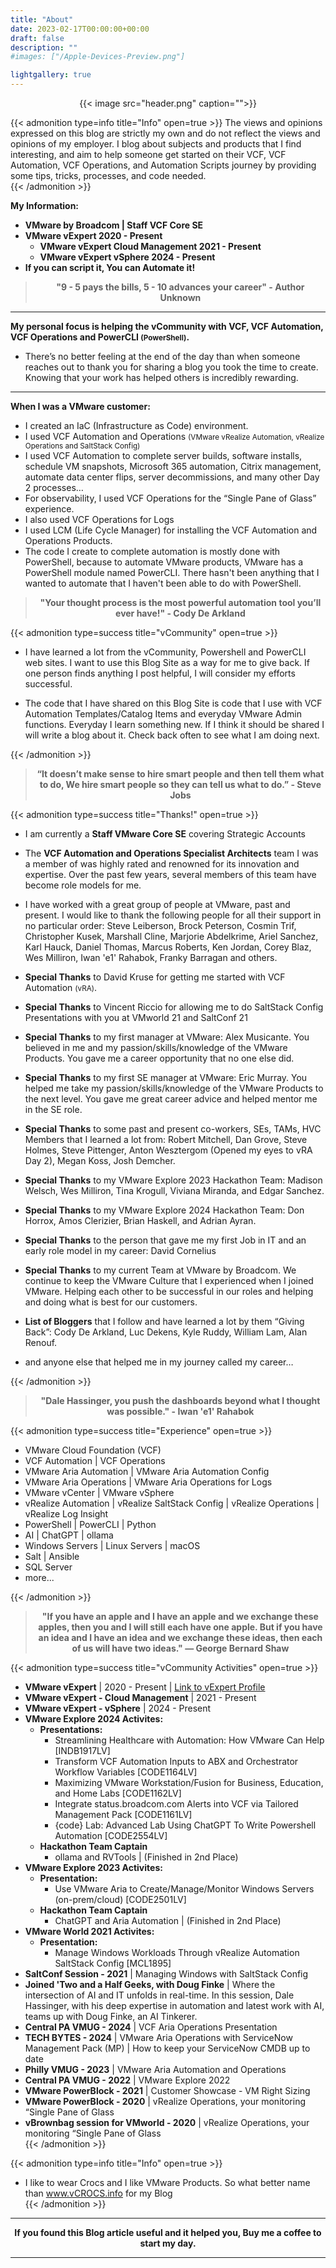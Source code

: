 ```yaml
---
title: "About"
date: 2023-02-17T00:00:00+00:00
draft: false
description: ""
#images: ["/Apple-Devices-Preview.png"]

lightgallery: true
---
```


<center>{{< image src="header.png" caption="">}}</center>  

{{< admonition type=info title="Info" open=true >}}
The views and opinions expressed on this blog are strictly my own and do not reflect the views and opinions of my employer. I blog about subjects and products that I find interesting, and aim to help someone get started on their VCF, VCF Automation, VCF Operations, and Automation Scripts journey by providing some tips, tricks, processes, and code needed.  
{{< /admonition >}}  

**My Information:**  
- **VMware by Broadcom | Staff VCF Core SE**  
- **VMware vExpert 2020 - Present**  
  - **VMware vExpert Cloud Management 2021 - Present**  
  - **VMware vExpert vSphere 2024 - Present**  
- **If you can script it, You can Automate it!**  

><center><b>"9 - 5 pays the bills, 5 - 10 advances your career" - Author Unknown</b></center>  

<!--  
#### vCF Specialist SE | VMware Aria Suite  
###### VMware vExpert 2020 - Present  
###### VMware vExpert Cloud Management 2021 - Present  
###### If you can script it, You can Automate it!  
-->

---

**My personal focus is helping the vCommunity with VCF, VCF Automation, VCF Operations and PowerCLI <small>(PowerShell)</small>.**  

- There’s no better feeling at the end of the day than when someone reaches out to thank you for sharing a blog you took the time to create. Knowing that your work has helped others is incredibly rewarding.  

---

**When I was a VMware customer:**  
- I created an IaC (Infrastructure as Code) environment.  
- I used VCF Automation and Operations <small>(VMware vRealize Automation, vRealize Operations and SaltStack Config)</small>  
- I used VCF Automation to complete server builds, software installs, schedule VM snapshots, Microsoft 365 automation, Citrix management, automate data center flips, server decommissions, and many other Day 2 processes…  
- For observability, I used  VCF Operations for the “Single Pane of Glass” experience.  
- I also used VCF Operations for Logs  
- I used LCM (Life Cycle Manager) for installing the VCF Automation and Operations Products.  
- The code I create to complete automation is mostly done with PowerShell, because to automate VMware products, VMware has a PowerShell module named PowerCLI. There hasn't been anything that I wanted to automate that I haven't been able to do with PowerShell.    
  
>  
><center><b>"Your thought process is the most powerful automation tool you’ll ever have!" - Cody De Arkland</b></center>  
>  

{{< admonition type=success title="vCommunity" open=true >}}
* I have learned a lot from the vCommunity, Powershell and PowerCLI web sites. I want to use this Blog Site as a way for me to give back. If one person finds anything I post helpful, I will consider my efforts successful.  

* The code that I have shared on this Blog Site is code that I use with VCF Automation Templates/Catalog Items and everyday VMware Admin functions. Everyday I learn something new. If I think it should be shared I will write a blog about it. Check back often to see what I am doing next.  

{{< /admonition >}}

><center><b>“It doesn’t make sense to hire smart people and then tell them what to do, We hire smart people so they can tell us what to do.” - Steve Jobs</b></center>  

{{< admonition type=success title="Thanks!" open=true >}}  
  
* I am currently a **Staff VMware Core SE** covering Strategic Accounts  

* The **VCF Automation and Operations Specialist Architects** team I was a member of was highly rated and renowned for its innovation and expertise. Over the past few years, several members of this team have become role models for me.  
  
* I have worked with a great group of people at VMware, past and present. I would like to thank the following people for all their support in no particular order: Steve Leiberson, Brock Peterson, Cosmin Trif, Christopher Kusek, Marshall Cline, Marjorie Abdelkrime, Ariel Sanchez, Karl Hauck, Daniel Thomas, Marcus Roberts, Ken Jordan, Corey Blaz, Wes Milliron, Iwan 'e1' Rahabok, Franky Barragan and others.  
  
* **Special Thanks** to David Kruse for getting me started with VCF Automation <small>(vRA)</small>.  
  
* **Special Thanks** to Vincent Riccio for allowing me to do SaltStack Config Presentations with you at VMworld 21 and SaltConf 21  

* **Special Thanks** to my first manager at VMware: Alex Musicante. You believed in me and my passion/skills/knowledge of the VMware Products. You gave me a career opportunity that no one else did.  

* **Special Thanks** to my first SE manager at VMware: Eric Murray. You helped me take my passion/skills/knowledge of the VMware Products to the next level. You gave me great career advice and helped mentor me in the SE role.  

* **Special Thanks** to some past and present co-workers, SEs, TAMs, HVC Members that I learned a lot from: Robert Mitchell, Dan Grove, Steve Holmes, Steve Pittenger, Anton Wesztergom (Opened my eyes to vRA Day 2), Megan Koss, Josh Demcher.  

* **Special Thanks** to my VMware Explore 2023 Hackathon Team: Madison Welsch, Wes Milliron, Tina Krogull, Viviana Miranda, and Edgar Sanchez.  

* **Special Thanks** to my VMware Explore 2024 Hackathon Team: Don Horrox, Amos Clerizier, Brian Haskell, and Adrian Ayran.  

* **Special Thanks** to the person that gave me my first Job in IT and an early role model in my career: David Cornelius  

* **Special Thanks** to my current Team at VMware by Broadcom. We continue to keep the VMware Culture that I experienced when I joined VMware. Helping each other to be successful in our roles and helping and doing what is best for our customers.  

* **List of Bloggers** that I follow and have learned a lot by them “Giving Back”: Cody De Arkland, Luc Dekens, Kyle Ruddy, William Lam, Alan Renouf.  

* and anyone else that helped me in my journey called my career…  

{{< /admonition >}}

> <center><b>"Dale Hassinger, you push the dashboards beyond what I thought was possible." - Iwan 'e1' Rahabok</b></center>

{{< admonition type=success title="Experience" open=true >}}
* VMware Cloud Foundation (VCF)
* VCF Automation | VCF Operations
* VMware Aria Automation | VMware Aria Automation Config  
* VMware Aria Operations | VMware Aria Operations for Logs  
* VMware vCenter | VMware vSphere  
* vRealize Automation | vRealize SaltStack Config | vRealize Operations | vRealize Log Insight  
* PowerShell | PowerCLI | Python  
* AI | ChatGPT | ollama
* Windows Servers | Linux Servers | macOS  
* Salt | Ansible  
* SQL Server  
* more...  

{{< /admonition >}}

><center><b>"If you have an apple and I have an apple and we exchange these apples, then you and I will still each have one apple. But if you have an idea and I have an idea and we exchange these ideas, then each of us will have two ideas." — George Bernard Shaw</b></center>  

{{< admonition type=success title="vCommunity Activities" open=true >}}
* **VMware vExpert** | 2020 - Present | [Link to vExpert Profile](https://vexpert.vmware.com/directory/5721)  
* **VMware vExpert - Cloud Management** | 2021 - Present  
* **VMware vExpert - vSphere** | 2024 - Present  
* **VMware Explore 2024 Activites:**
  * **Presentations:**  
    * Streamlining Healthcare with Automation: How VMware Can Help [INDB1917LV]  
    * Transform VCF Automation Inputs to ABX and Orchestrator Workflow Variables [CODE1164LV]  
    * Maximizing VMware Workstation/Fusion for Business, Education, and Home Labs [CODE1162LV]  
    * Integrate status.broadcom.com Alerts into VCF via Tailored Management Pack [CODE1161LV]  
    * {code} Lab: Advanced Lab Using ChatGPT To Write Powershell Automation [CODE2554LV] 
  * **Hackathon Team Captain**  
    * ollama and RVTools | (Finished in 2nd Place)  
* **VMware Explore 2023 Activites:**
  * **Presentation:**  
    * Use VMware Aria to Create/Manage/Monitor Windows Servers (on-prem/cloud) [CODE2501LV]  
  * **Hackathon Team Captain**  
    * ChatGPT and Aria Automation | (Finished in 2nd Place)  
* **VMware World 2021 Activites:**
  * **Presentation:**  
    * Manage Windows Workloads Through vRealize Automation SaltStack Config [MCL1895]  
* **SaltConf Session - 2021** | Managing Windows with SaltStack Config  
* **Joined 'Two and a Half Geeks, with Doug Finke** | Where the intersection of AI and IT unfolds in real-time. In this session, Dale Hassinger, with his deep expertise in automation and latest work with AI, teams up with Doug Finke, an AI Tinkerer.
* **Central PA VMUG - 2024** | VCF Aria Operations Presentation  
* **TECH BYTES - 2024** | VMware Aria Operations with ServiceNow Management Pack (MP) | How to keep your ServiceNow CMDB up to date  
* **Philly VMUG - 2023** | VMware Aria Automation and Operations  
* **Central PA VMUG - 2022** | VMware Explore 2022  
* **VMware PowerBlock - 2021** | Customer Showcase - VM Right Sizing  
* **VMware PowerBlock - 2020** | vRealize Operations, your monitoring “Single Pane of Glass  
* **vBrownbag session for VMworld - 2020** | vRealize Operations, your monitoring “Single Pane of Glass  
{{< /admonition >}}

{{< admonition type=info title="Info" open=true >}}
* I like to wear Crocs and I like VMware Products. So what better name than www.vCROCS.info for my Blog  
{{< /admonition >}}

---

<center><b>If you found this Blog article useful and it helped you, Buy me a coffee to start my day.</b></center>  

---

<center>
<script type="text/javascript" src="https://cdnjs.buymeacoffee.com/1.0.0/button.prod.min.js" data-name="bmc-button" data-slug="dalehassinger" data-color="#FFDD00" data-emoji=""  data-font="Cookie" data-text="Buy me a coffee" data-outline-color="#000000" data-font-color="#000000" data-coffee-color="#ffffff" ></script>
</center>
